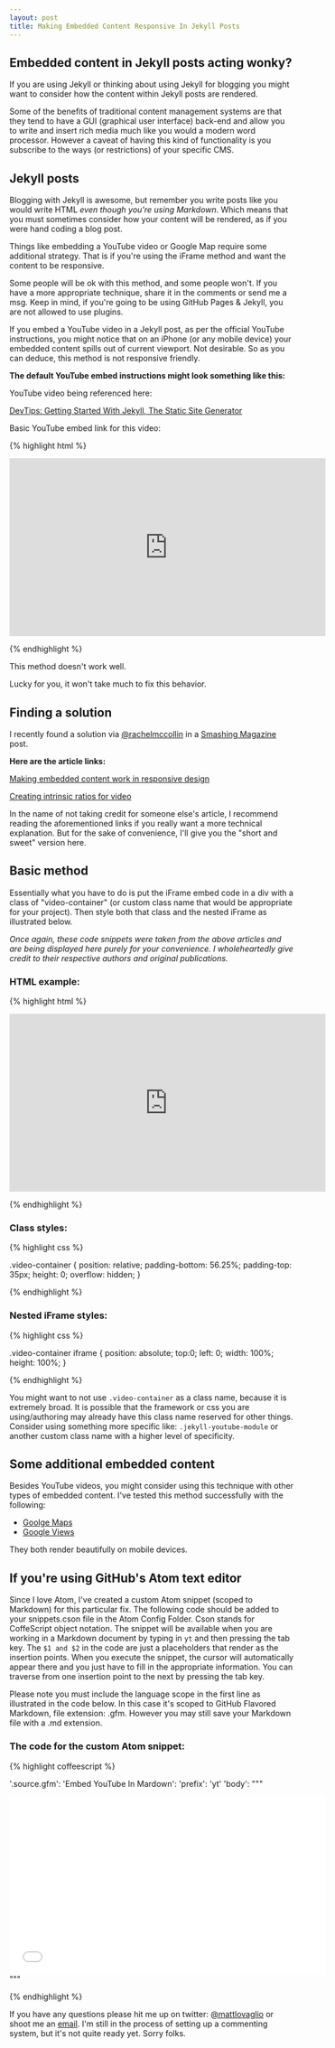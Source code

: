 ```yaml
---
layout: post
title: Making Embedded Content Responsive In Jekyll Posts
---
```


## Embedded content in Jekyll posts acting wonky?

If you are using Jekyll or thinking about using Jekyll for blogging you might want to consider how the content within Jekyll posts are rendered.

Some of the benefits of traditional content management systems are that they tend to have a GUI (graphical user interface) back-end and allow you to write and insert rich media much like you would a modern word processor. However a caveat of having this kind of functionality is you subscribe to the ways (or restrictions) of your specific CMS.

## Jekyll posts

Blogging with Jekyll is awesome, but remember you write posts like you would write HTML *even though you're using Markdown*. Which means that you must sometimes consider how your content will be rendered, as if you were hand coding a blog post.

Things like embedding a YouTube video or Google Map require some additional strategy. That is if you're using the iFrame method and want the content to be responsive.

<div class="message">Some people will be ok with this method, and some people won't. If you have a more appropriate technique, share it in the comments or send me a msg. Keep in mind, if you're going to be using GitHub Pages & Jekyll, you are not allowed to use plugins.</div>

If you embed a YouTube video in a Jekyll post, as per the official YouTube instructions, you might notice that on an iPhone (or any mobile device) your embedded content spills out of current viewport. Not desirable. So as you can deduce, this method is not responsive friendly.

**The default YouTube embed instructions might look something like this:**

YouTube video being referenced here:

[DevTips: Getting Started With Jekyll, The Static Site Generator](https://www.youtube.com/watch?v=iWowJBRMtpc)

Basic YouTube embed link for this video:

{% highlight html %}

<iframe width="560" height="315" src="https://www.youtube.com/embed/iWowJBRMtpc" frameborder="0" allowfullscreen></iframe>

{% endhighlight %}

This method doesn't work well.

Lucky for you, it won't take much to fix this behavior.

## Finding a solution

I recently found a solution via [@rachelmccollin](https://twitter.com/rachelmccollin) in a [Smashing Magazine](http://www.smashingmagazine.com) post.

**Here are the article links:**

[Making embedded content work in responsive design](http://www.smashingmagazine.com/2014/02/27/making-embedded-content-work-in-responsive-design/)

[Creating intrinsic ratios for video](http://alistapart.com/article/creating-intrinsic-ratios-for-video)

In the name of not taking credit for someone else's article, I recommend reading the aforementioned links if you really want a more technical explanation. But for the sake of convenience, I'll give you the "short and sweet" version here.

## Basic method

Essentially what you have to do is put the iFrame embed code in a div with a class of "video-container" (or custom class name that would be appropriate for your project). Then style both that class and the nested iFrame as illustrated below.

*Once again, these code snippets were taken from the above articles and are being displayed here purely for your convenience. I wholeheartedly give credit to their respective authors and original publications.*

### HTML example:

{% highlight html %}

<div class="video-container">
  <iframe width="560" height="315" src="https://www.youtube.com/embed/iWowJBRMtpc" frameborder="0" allowfullscreen></iframe>
</div>

{% endhighlight %}

### Class styles:

{% highlight css %}

.video-container {
    position: relative;
    padding-bottom: 56.25%;
    padding-top: 35px;
    height: 0;
    overflow: hidden;
}

{% endhighlight %}

### Nested iFrame styles:

{% highlight css %}

.video-container iframe {
    position: absolute;
    top:0;
    left: 0;
    width: 100%;
    height: 100%;
}

{% endhighlight %}

You might want to not use `.video-container` as a class name, because it is extremely broad. It is possible that the framework or css you are using/authoring may already have this class name reserved for other things. Consider using something more specific like: `.jekyll-youtube-module` or another custom class name with a higher level of specificity.

## Some additional embedded content

Besides YouTube videos, you might consider using this technique with other types of embedded content. I've tested this method successfully with the following:

* [Goolge Maps](https://www.google.com/maps)
* [Google Views](https://www.google.com/maps/views/home?gl=us)

They both render beautifully on mobile devices.

## If you're using GitHub's Atom text editor

Since I love Atom, I've created a custom Atom snippet (scoped to Markdown) for this particular fix. The following code should be added to your snippets.cson file in the Atom Config Folder. Cson stands for CoffeScript object notation. The snippet will be available when you are working in a Markdown document by typing in `yt` and then pressing the tab key. The `$1 and $2` in the code are just a placeholders that render as the insertion points. When you execute the snippet, the cursor will automatically appear there and you just have to fill in the appropriate information. You can traverse from one insertion point to the next by pressing the tab key.

<div class="message">Please note you must include the language scope in the first line as illustrated in the code below. In this case it's scoped to GitHub Flavored Markdown, file extension: .gfm. However you may still save your Markdown file with a .md extension.</div>

### The code for the custom Atom snippet:

{% highlight coffeescript %}

'.source.gfm':
  'Embed YouTube In Mardown':
    'prefix': 'yt'
    'body': """<div class="$1">
      <iframe width="560" height="315" src="$2" frameborder="0" allowfullscreen></iframe>
    </div>"""

{% endhighlight %}

If you have any questions please hit me up on twitter: [@mattlovaglio](https://twitter.com/mattlovaglio) or shoot me an [email](http://www.mattlovaglio.com/about). I'm still in the process of setting up a commenting system, but it's not quite ready yet. Sorry folks.
